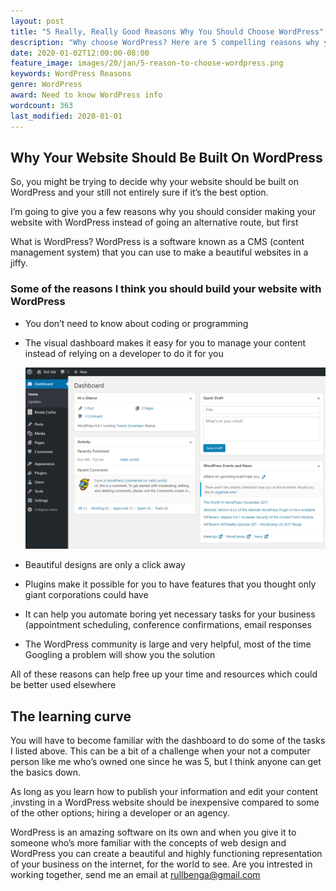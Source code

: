 ```yaml
---
layout: post
title: "5 Really, Really Good Reasons Why You Should Choose WordPress"
description: "Why choose WordPress? Here are 5 compelling reasons why you need to pick WordPress for your small business website now!"
date: 2020-01-02T12:00:00-08:00
feature_image: images/20/jan/5-reason-to-choose-wordpress.png
keywords: WordPress Reasons
genre: WordPress
award: Need to know WordPress info
wordcount: 363
last_modified: 2020-01-01
---
```


## Why Your Website Should Be Built On WordPress
So, you might be trying to decide why your website should be built on WordPress and your still not entirely sure if it’s the best option.

I’m going to give you a few reasons why you should consider making your website with WordPress instead of going an alternative route, but first

What is WordPress?
WordPress is a software known as a CMS (content management system)  that you can use to make a beautiful websites in a jiffy. 

### Some of the reasons I think you should build your website with WordPress

- You don’t need to know about coding or programming

- The visual dashboard makes it easy for you to manage your content        instead of relying on a developer to do it for you

    ![WordPress-dashboard](/images\20\jan\wordpress-dashboard-user-interface.png)
    
- Beautiful designs are only a click away

- Plugins make it possible for you to have features that you thought only giant corporations could have

- It can help you automate boring yet necessary tasks for your business (appointment scheduling, conference confirmations, email responses

- The WordPress community is large and very helpful, most of the time Googling a problem will show you the solution

All of these reasons can help free up your time and resources which could be better used elsewhere

## The learning curve
You will have to become familiar with the dashboard to do some of the tasks I listed above.  This can be a bit of a challenge when your not a computer person like me who’s owned one since he was 5, but I think anyone can get the basics down. 

As long as you learn how to publish your information and edit your content ,invsting in a WordPress website should be inexpensive compared to some of the other options; hiring a developer or an agency.

WordPress is an amazing software on its own and when you give it to someone who’s more familiar with the concepts of web design and WordPress you can create a beautiful and highly functioning representation of your business on the internet, for the world to see. Are you intrested in working together, send me an email at rullbenga@gmail.com

